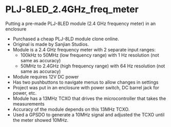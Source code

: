 # PLJ-8LED_2.4GHz_freq_meter
Putting a pre-made PLJ-8LED module (2.4 GHz frequency meter) in an enclosure

- Purchased a cheap PLJ-8LD module clone online.
- Original is made by Sanjian Studios. 
- Module is a 2.4 GHz frequency meter with 2 separate input ranges:
  - 100kHz to 50MHz (low frequency range) with 1 Hz resolution (not same as accuracy) 
  - 50MHz to 2.4GHz (high frequency range) with 64 Hz resolution (not same as accuracy) 
- Module requires 12V DC power 
- Has two pushbuttons to navigate menus to allow changes in settings
- Project was put in an enclosure with power switch, DC barrel jack for power, etc.
- Module has a 13MHz TCXO that drives the microcontroller that takes the measurements
- Accuracy of the module depends on this 13MHz TCXO.
- Used a GPSDO to generate a 10MHz signal and adjusted the TCXO until the meter showed 10MHz. 
